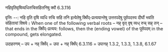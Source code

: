 

 नहिवृतिवृषिव्यधिरुचिसहितनिषु क्वौ 6.3.116 


वृत्तिः --: नहि वृति वृषि व्यधि रुचि सहि तनि इत्येतेषु क्विँप्-प्रत्ययान्तेषु उत्तरपदेषु पूर्वपदस्य दीर्घो भवति संहितायां विषये। When one of the following verbal roots – नह् वृत् वृष् व्यध् रुच् सह् तन् – that ends in the क्विँप्-प्रत्यय: follows, then the (ending vowel) of the पूर्वपदम् in the compound, gets elongated. 


उदाहरणम् – उप + नह् क्विँप् = उपा + नह् क्विँप् 6.3.116 = उपानह् 1.3.2, 1.3.3, 1.3.8, 6.1.67 


